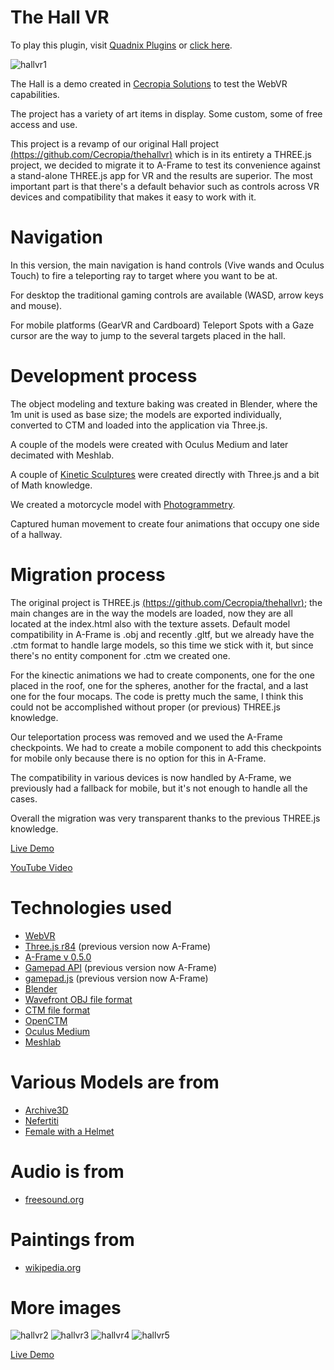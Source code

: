 # The Hall VR

To play this plugin, visit [Quadnix Plugins](https://plugins.quadnix.com)
or [click here](https://plugins.quadnix.com/launch?author=quadnix&id=vr-museum).


![hallvr1](/screenshots/thehall1.jpg)


The Hall is a demo created in [Cecropia Solutions](http://www.cecropiasolutions.com/) to test the WebVR capabilities.

The project has a variety of art items in display. Some custom, some of free access and use.

This project is a revamp of our original Hall project [(https://github.com/Cecropia/thehallvr)](https://github.com/Cecropia/thehallvr) which is in its entirety a THREE.js project, we decided to migrate it to A-Frame to test its convenience against a stand-alone THREE.js app for VR and the results are superior. The most important part is that there's a default behavior such as controls across VR devices and compatibility that makes it easy to work with it.

# Navigation

In this version, the main navigation is hand controls (Vive wands and Oculus Touch) to fire a teleporting ray to target where you want to be at.

For desktop the traditional gaming controls are available (WASD, arrow keys and mouse).

For mobile platforms (GearVR and Cardboard) Teleport Spots with a Gaze cursor are the way to jump to the several targets placed in the hall.




# Development process

The object modeling and texture baking was created in Blender, where the 1m unit is used as base size; the models are exported individually, converted to CTM and loaded into the application via Three.js.

A couple of the models were created with Oculus Medium and later decimated with Meshlab.

A couple of [Kinetic Sculptures](https://en.wikipedia.org/wiki/Kinetic_art) were created directly with Three.js and a bit of Math knowledge.

We created a motorcycle model with [Photogrammetry](https://en.wikipedia.org/wiki/Photogrammetry).

Captured human movement to create four animations that occupy one side of a hallway.


# Migration process

The original project is THREE.js [(https://github.com/Cecropia/thehallvr)](https://github.com/Cecropia/thehallvr); the main changes are in the way the models are loaded, now they are all located at the index.html also with the texture assets. Default model compatibility in A-Frame is .obj and recently .gltf, but we already have the .ctm format to handle large models, so this time we stick with it, but since there's no entity component for .ctm we created one.

For the kinectic animations we had to create components, one for the one placed in the roof, one for the spheres, another for the fractal, and a last one for the four mocaps. The code is pretty much the same, I think this could not be accomplished without proper (or previous) THREE.js knowledge.

Our teleportation process was removed and we used the A-Frame checkpoints. We had to create a mobile component to add this checkpoints for mobile only because there is no option for this in A-Frame.

The compatibility in various devices is now handled by A-Frame, we previously had a fallback for mobile, but it's not enough to handle all the cases.

Overall the migration was very transparent thanks to the previous THREE.js knowledge.



[Live Demo](https://cecropia.github.io/thehallaframe/)


[YouTube Video](https://www.youtube.com/watch?v=0nuiaWGNXAw)



# Technologies used

- [WebVR](https://webvr.info/)
- [Three.js r84](https://threejs.org/) (previous version now A-Frame)
- [A-Frame v 0.5.0](https://aframe.io/)
- [Gamepad API](https://developer.mozilla.org/en-US/docs/Web/API/Gamepad_API/Using_the_Gamepad_API) (previous version now A-Frame)
- [gamepad.js](https://github.com/Absulit/gamepad.js) (previous version now A-Frame)
- [Blender](https://www.blender.org/)
- [Wavefront OBJ file format](https://en.wikipedia.org/wiki/Wavefront_.obj_file)
- [CTM file format](https://en.wikipedia.org/wiki/OpenCTM)
- [OpenCTM](http://openctm.sourceforge.net/)
- [Oculus Medium](https://www.oculus.com/medium/)
- [Meshlab](http://www.meshlab.net/)

# Various Models are from

- [Archive3D](http://archive3d.net/)
- [Nefertiti](http://nefertitihack.alloversky.com/)
- [Female with a Helmet](https://sketchfab.com/models/c80c8fd27ebf4762a781ac298667fa48)

# Audio is from

- [freesound.org](https://www.freesound.org/)

# Paintings from

- [wikipedia.org](https://www.wikipedia.org/)

# More images

![hallvr2](/screenshots/thehall2.jpg)
![hallvr3](/screenshots/thehall3.jpg)
![hallvr4](/screenshots/thehall4.jpg)
![hallvr5](/screenshots/thehall5.jpg)

[Live Demo](https://cecropia.github.io/thehallaframe/)
